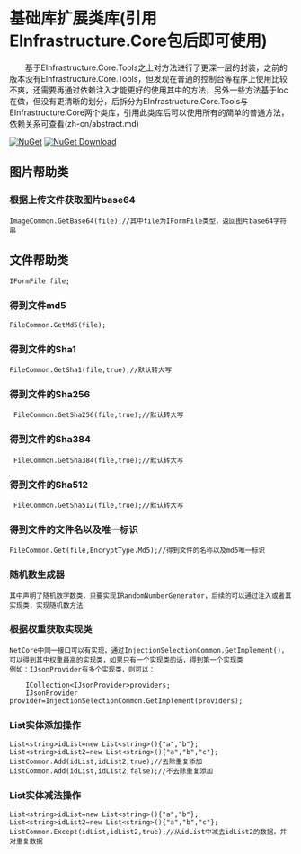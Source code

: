 # 基础库扩展类库(引用EInfrastructure.Core包后即可使用)

&emsp;&emsp;基于EInfrastructure.Core.Tools之上对方法进行了更深一层的封装，之前的版本没有EInfrastructure.Core.Tools，但发现在普通的控制台等程序上使用比较不爽，还需要再通过依赖注入才能更好的使用其中的方法，另外一些方法基于Ioc在做，但没有更清晰的划分，后拆分为EInfrastructure.Core.Tools与EInfrastructure.Core两个类库，引用此类库后可以使用所有的简单的普通方法，依赖关系可查看(zh-cn/abstract.md)

[![NuGet](https://img.shields.io/nuget/v/EInfrastructure.Core.svg?style=flat-square)](https://www.nuget.org/packages/EInfrastructure.Core)
[![NuGet Download](https://img.shields.io/nuget/dt/EInfrastructure.Core.svg?style=flat-square)](https://www.nuget.org/packages/EInfrastructure.Core)

## 图片帮助类

### 根据上传文件获取图片base64
    
    ImageCommon.GetBase64(file);//其中file为IFormFile类型，返回图片base64字符串

## 文件帮助类

    IFormFile file;

### 得到文件md5

    FileCommon.GetMd5(file);

### 得到文件的Sha1

    FileCommon.GetSha1(file,true);//默认转大写

### 得到文件的Sha256

     FileCommon.GetSha256(file,true);//默认转大写

### 得到文件的Sha384

     FileCommon.GetSha384(file,true);//默认转大写

### 得到文件的Sha512

     FileCommon.GetSha512(file,true);//默认转大写

### 得到文件的文件名以及唯一标识

    FileCommon.Get(file,EncryptType.Md5);//得到文件的名称以及md5唯一标识

### 随机数生成器

    其中声明了随机数字数类，只要实现IRandomNumberGenerator，后续的可以通过注入或者其实现类，实现随机数方法

### 根据权重获取实现类

    NetCore中同一接口可以有实现，通过InjectionSelectionCommon.GetImplement()，可以得到其中权重最高的实现类，如果只有一个实现类的话，得到第一个实现类
    例如：IJsonProvider有多个实现类，则可以：

        ICollection<IJsonProvider>providers;
        IJsonProvider provider=InjectionSelectionCommon.GetImplement(providers);

### List实体添加操作

    List<string>idList=new List<string>(){"a","b"};
    List<string>idList2=new List<string>(){"a","b","c"};
    ListCommon.Add(idList,idList2,true);//去除重复添加
    ListCommon.Add(idList,idList2,false);//不去除重复添加

### List实体减法操作

    List<string>idList=new List<string>(){"a","b"};
    List<string>idList2=new List<string>(){"a","b","c"};
    ListCommon.Except(idList,idList2,true);//从idList中减去idList2的数据，并对重复数据